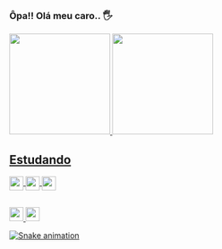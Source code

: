 ### Ôpa!! Olá meu caro.. 🖐️

 <div>
  <a href="https://github.com/rafaballerini">
  <img height="180em" src="https://github-readme-stats.vercel.app/api?username=DevThiagoOliveira&show_icons=true&theme=highcontrast&include_all_commits=true&count_private=true">
  <img height="180em" src="https://github-readme-stats.vercel.app/api/top-langs/?username=DevThiagoOliveira&layout=compact&langs_count=7&theme=highcontrast">
</div>
  
## Estudando

 <div>
  <img align="center" height= "25"src= "https://img.shields.io/badge/HTML-239120?style=for-the-badge&logo=html5&logoColor=white" href="https://developer.mozilla.org/pt-BR/docs/Web/HTML">
  <img align="center" height= "25"src= "https://img.shields.io/badge/CSS3-1572B6?style=for-the-badge&logo=css3&logoColor=white" href="https://developer.mozilla.org/pt-BR/docs/Web/CSS">
  <img align="center" height= "25"src= "https://img.shields.io/badge/JavaScript-323330?style=for-the-badge&logo=javascript&logoColor=F7DF1E" href="https://developer.mozilla.org/pt-BR/docs/Web/JavaScript">
</div>

##
  
 <div>
  <img height= "25"src= "https://img.shields.io/badge/Gmail-D14836?style=for-the-badge&logo=gmail&logoColor=white"> 
  <img height= "25"src= "https://img.shields.io/badge/LinkedIn-0077B5?style=for-the-badge&logo=linkedin&logoColor=white" href="https://www.linkedin.com/in/thiago-augusto-querino-de-oliveira-22a9731a2/">
 
  ![Snake animation](https://github.com/DevThiagoOliveira/DevThiagoOliveira/blob/output/github-contribution-grid-snake.svg)
 </div>
